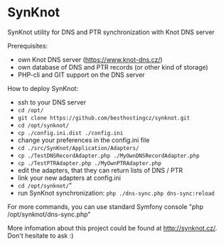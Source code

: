 # SynKnot
SynKnot utility for DNS and PTR synchronization with Knot DNS server

Prerequisites:
 - own Knot DNS server (https://www.knot-dns.cz/)
 - own database of DNS and PTR records (or other kind of storage)
 - PHP-cli and GIT support on the DNS server

How to deploy SynKnot:
 - ssh to your DNS server
 - ```cd /opt/```
 - ```git clone https://github.com/besthostingcz/synknot.git```
 - ```cd /opt/synknot/```
 - ```cp ./config.ini.dist ./config.ini```
 - change your preferences in the config.ini file
 - ```cd ./src/SynKnot/Application/Adapters/```
 - ```cp ./TestDNSRecordAdapter.php ./MyOwnDNSRecordAdapter.php```
 - ```cp ./TestPTRAdapter.php ./MyOwnPTRAdapter.php```
 - edit the adapters, that they can return lists of DNS / PTR
 - link your new adapters at config.ini
 - ```cd /opt/synknot/```"
 - run SynKnot synchronization: ```php ./dns-sync.php dns-sync:reload```

For more commands, you can use standard Symfony console "php /opt/synknot/dns-sync.php"

More infomation about this project could be found at http://synknot.cz/. Don't hesitate to ask :)
